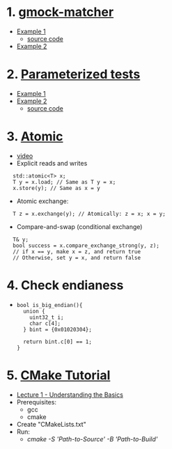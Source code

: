 # 1. [gmock-matcher](https://github.com/google/googletest/blob/master/googlemock/docs/cheat_sheet.md#defining-matchers)
  * [Example 1](https://stackoverflow.com/questions/55547923/google-mocktesting-a-certain-property-of-an-object)
    * [source code](https://github.com/davidzheng66/notes/blob/master/C%2B%2B/matcherTest.cpp)
  * [Example 2](https://stackoverflow.com/questions/23938233/gmock-matching-structures)
# 2. [Parameterized tests](https://github.com/google/googletest/blob/master/googletest/docs/advanced.md)
  * [Example 1](https://www.sandordargo.com/blog/2019/04/24/parameterized-testing-with-gtest)
  * [Example 2](https://stackoverflow.com/questions/8971572/how-to-test-multi-parameter-formula)
    * [source code](https://github.com/davidzheng66/notes/blob/master/C%2B%2B/parameterizedTest.cpp)
    
# 3. [Atomic](https://en.cppreference.com/w/cpp/atomic/atomic)
  * [video](https://www.youtube.com/watch?v=ZQFzMfHIxng)
  * Explicit reads and writes
  ```
    std::atomic<T> x;
    T y = x.load; // Same as T y = x;
    x.store(y); // Same as x = y
   ```
  * Atomic exchange:
  ```
    T z = x.exchange(y); // Atomically: z = x; x = y;
  ```
  * Compare-and-swap (conditional exchange)
  ```
    T& y;
    bool success = x.compare_exchange_strong(y, z);
    // if x == y, make x = z, and return true
    // Otherwise, set y = x, and return false
  ```  
# 4. Check endianess
* ```
  bool is_big_endian(){
    union {
      uint32_t i;
      char c[4];
    } bint = {0x01020304};
    
    return bint.c[0] == 1;
  }
  ```
# 5. [CMake Tutorial](https://www.youtube.com/watch?v=nlKcXPUJGwA&list=PLalVdRk2RC6o5GHu618ARWh0VO0bFlif4&index=1)
 * [Lecture 1 - Understanding the Basics](https://www.youtube.com/watch?v=nlKcXPUJGwA&list=PLalVdRk2RC6o5GHu618ARWh0VO0bFlif4&index=1)
  * Prerequisites:
    * gcc
    * cmake
  * Create "CMakeLists.txt"
  * Run:
    * _cmake -S 'Path-to-Source' -B 'Path-to-Build'_
